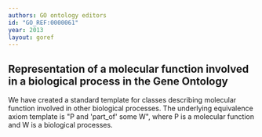 ```yaml
---
authors: GO ontology editors
id: "GO_REF:0000061"
year: 2013
layout: goref
---
```


## Representation of a molecular function involved in a biological process in the Gene Ontology

We have created a standard template for classes describing molecular function involved in other biological processes. The underlying equivalence axiom template is "P and 'part_of' some W", where P is a molecular function and W is a biological processes.
